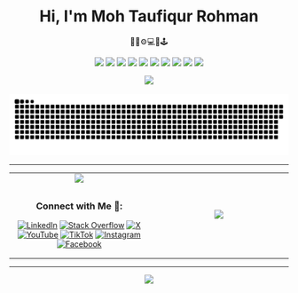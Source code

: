 <h1 align="center">Hi, I'm Moh Taufiqur Rohman</h1>
<p align="center">👨‍💻⚙️💻📱🕹️</p>

<p align="center">
  <img src="https://img.shields.io/badge/go-%2300ADD8.svg?style=for-the-badge&logo=go&logoColor=white"/>
  <img src="https://img.shields.io/badge/javascript-%23323330.svg?style=for-the-badge&logo=javascript&logoColor=%23F7DF1E"/>
  <img src="https://img.shields.io/badge/react-%2320232a.svg?style=for-the-badge&logo=react&logoColor=%2361DAFB"/>
  <img src="https://img.shields.io/badge/html5-%23E34F26.svg?style=for-the-badge&logo=html5&logoColor=white"/>
  <img src="https://img.shields.io/badge/css3-%231572B6.svg?style=for-the-badge&logo=css3&logoColor=white"/>
  <img src="https://img.shields.io/badge/mysql-%2300f.svg?style=for-the-badge&logo=mysql&logoColor=white"/>
  <img src="https://img.shields.io/badge/postgres-%23316192.svg?style=for-the-badge&logo=postgresql&logoColor=white"/>
  <img src="https://img.shields.io/badge/redis-%23DD0031.svg?style=for-the-badge&logo=redis&logoColor=white"/>
  <img src="https://img.shields.io/badge/Postman-FF6C37?style=for-the-badge&logo=postman&logoColor=white"/>
  <img src="https://img.shields.io/badge/node.js-6DA55F?style=for-the-badge&logo=node.js&logoColor=white"/>
</p>

<p align="center">
  <img src="https://user-images.githubusercontent.com/22107794/139580686-887df369-edb8-4bc8-b607-4fbf6d7e4866.gif"/>
</p>

<p align="center">
  <img src="https://github.com/motaufiqurohman/motaufiqurohman/blob/output/github-snake-dark.svg" />
</p>

---

<table width="100%">
<tr>
  <td align="center">
    <img src="https://github-readme-stats.vercel.app/api/top-langs/?username=motaufiqurohman&theme=dark&hide_border=true&include_all_commits=true&count_private=true&layout=compact" />
  </td>
  <td rowspan="2" align="center">
    <img src="https://quotes-github-readme.vercel.app/api?type=vertical&theme=dark"/>
  </td>
</tr>
<tr>
  <td align="center" width="50%">

  ### Connect with Me 🫰:

  <p>
    
  [![LinkedIn](https://img.shields.io/badge/LinkedIn-%230077B5.svg?logo=linkedin&logoColor=white)](https://linkedin.com/in/https://linkedin.com/in/motaufiqurohman)
  [![Stack Overflow](https://img.shields.io/badge/-Stackoverflow-FE7A16?logo=stack-overflow&logoColor=white)](https://stackoverflow.com/users/motaufiqurohman)
  [![X](https://img.shields.io/badge/X-black.svg?logo=X)](https://x.com/https://x.com/motaufiqurohman)
  [![YouTube](https://img.shields.io/badge/YouTube-%23FF0000.svg?logo=YouTube&logoColor=white)](https://youtube.com/c/motaufiqurohman)
  [![TikTok](https://img.shields.io/badge/TikTok-%23000000.svg?logo=TikTok&logoColor=white)](https://tiktok.com/@motaufiqurohman)
  [![Instagram](https://img.shields.io/badge/Instagram-%23E4405F.svg?logo=Instagram&logoColor=white)](https://instagram.com/motaufiqurohman)
  [![Facebook](https://img.shields.io/badge/Facebook-%231877F2.svg?logo=Facebook&logoColor=white)](https://facebook.com/motaufiqurohman)
    
  </p>

  </td>
</tr>
</table>

---

<p align="center">
  <img src="https://github-profile-trophy.vercel.app/?username=motaufiqurohman&theme=monokai&no-frame=true&no-bg=true&margin-w=4"/>
</p>
